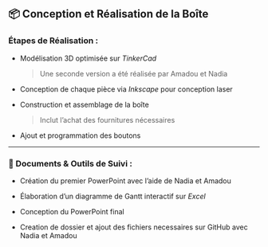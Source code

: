 ## 📦 Conception et Réalisation de la Boîte

### Étapes de Réalisation :

- Modélisation 3D optimisée sur *TinkerCad*  
  >  Une seconde version a été réalisée par Amadou et Nadia

- Conception de chaque pièce via *Inkscape* pour conception laser

- Construction et assemblage de la boîte  
  > Inclut l’achat des fournitures nécessaires

- Ajout et programmation des boutons

---

### 📝 Documents & Outils de Suivi :

- Création du premier PowerPoint avec l’aide de Nadia et Amadou

- Élaboration d’un diagramme de Gantt interactif sur *Excel*

- Conception du PowerPoint final

- Creation de dossier et ajout des fichiers necessaires sur GitHub avec Nadia et Amadou
